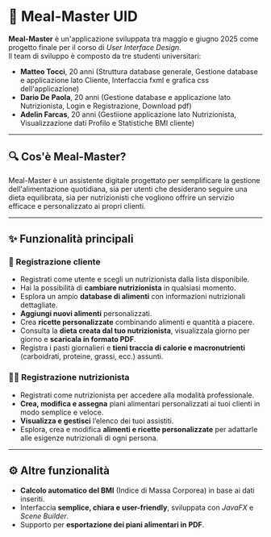 # 🥗 Meal-Master UID

**Meal-Master** è un'applicazione sviluppata tra maggio e giugno 2025 come progetto finale per il corso di *User Interface Design*.  
Il team di sviluppo è composto da tre studenti universitari:

- **Matteo Tocci**, 20 anni  (Struttura database generale, Gestione database e applicazione lato Cliente, Interfaccia fxml e grafica css dell'applicazione)
- **Dario De Paola**, 20 anni  (Gestione database e applicazione lato Nutrizionista, Login e Registrazione, Download pdf)
- **Adelin Farcas**, 20 anni  (Gestiione applicazione lato Nutrizionista, Visualizzazione dati Profilo e Statistiche BMI cliente)

---

## 🔍 Cos'è Meal-Master?

Meal-Master è un assistente digitale progettato per semplificare la gestione dell'alimentazione quotidiana, sia per utenti che desiderano seguire una dieta equilibrata, sia per nutrizionisti che vogliono offrire un servizio efficace e personalizzato ai propri clienti.

---

## ✨ Funzionalità principali

### 👤 Registrazione cliente

- Registrati come utente e scegli un nutrizionista dalla lista disponibile.
- Hai la possibilità di **cambiare nutrizionista** in qualsiasi momento.
- Esplora un ampio **database di alimenti** con informazioni nutrizionali dettagliate.
- **Aggiungi nuovi alimenti** personalizzati.
- Crea **ricette personalizzate** combinando alimenti e quantità a piacere.
- Consulta la **dieta creata dal tuo nutrizionista**, visualizzala giorno per giorno e **scaricala in formato PDF**.
- Registra i pasti giornalieri e **tieni traccia di calorie e macronutrienti** (carboidrati, proteine, grassi, ecc.) assunti.

### 🧑‍⚕️ Registrazione nutrizionista

- Registrati come nutrizionista per accedere alla modalità professionale.
- **Crea, modifica e assegna** piani alimentari personalizzati ai tuoi clienti in modo semplice e veloce.
- **Visualizza e gestisci** l’elenco dei tuoi assistiti.
- Esplora, crea e modifica **alimenti e ricette personalizzate** per adattarle alle esigenze nutrizionali di ogni persona.

---

## ⚙️ Altre funzionalità

- **Calcolo automatico del BMI** (Indice di Massa Corporea) in base ai dati inseriti.
- Interfaccia **semplice, chiara e user-friendly**, sviluppata con *JavaFX* e *Scene Builder*.
- Supporto per **esportazione dei piani alimentari in PDF**.


